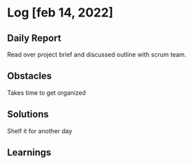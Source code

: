 # Log [feb 14, 2022]

## Daily Report
Read over project brief and discussed outline with scrum team.
## Obstacles
Takes time to get organized
## Solutions
Shelf it for another day
## Learnings
